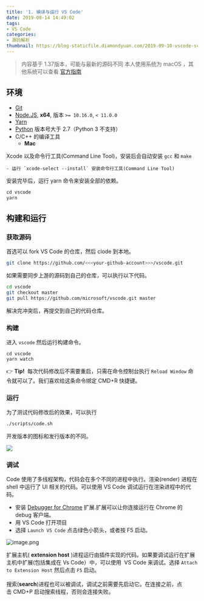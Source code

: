 ```yaml
---
title: '1. 编译与运行 VS Code'
date: 2019-08-14 14:49:02
tags:
- VS Code
categories:
- 源码解析
thumbnail: https://blog-staticfile.diamondyuan.com/2019-09-10-vscode-screenshot.png
---
```



> 内容基于 1.37版本，可能与最新的源码不同
> 本人使用系统为 macOS ，其他系统可以查看 [官方指南](https://github.com/microsoft/vscode/wiki/How-to-Contribute) 

## 环境 [](https://github.com/microsoft/vscode/wiki/How-to-Contribute)

- [Git](https://git-scm.com/)
- [Node.JS](https://nodejs.org/en/), **x64**, 版本 `>= 10.16.0`, `< 11.0.0`
- [Yarn](https://yarnpkg.com/en/)
- [Python](https://www.python.org/downloads/release/python-2715/) 版本号大于 2.7（Python 3 不支持）
- C/C++ 的编译工具
  - **Mac**

Xcode 以及命令行工具(Command Line Tool)，安装后会自动安装 `gcc` 和 `make`

    - 运行 `xcode-select --install` 安装命令行工具(Command Line Tool)

安装完毕后，运行 yarn 命令来安装全部的依赖。

```javascript
cd vscode
yarn
```
<!-- more -->

## 构建和运行
### 获取源码
首选可以 fork VS Code 的仓库，然后 clode 到本地。

```bash
git clone https://github.com/<<<your-github-account>>>/vscode.git
```

如果需要同步上游的源码到自己的仓库，可以执行以下代码。

```bash
cd vscode
git checkout master
git pull https://github.com/microsoft/vscode.git master
```

解决完冲突后，再提交到自己的代码仓库。

### 构建
进入 `vscode` 然后运行构建命令。

```
cd vscode
yarn watch
```

👉 **Tip!**  每次代码修改后不需要重启，只需在命令控制台执行 `Reload Window` 命令就可以了。我们喜欢给这条命令绑定 CMD+R 快捷键。

### [](https://github.com/microsoft/vscode/wiki/How-to-Contribute#run)运行
为了测试代码修改后的效果，可以执行

```bash
./scripts/code.sh
```

开发版本的图标和发行版本的不同。

[![](https://cdn.nlark.com/yuque/0/2019/png/113971/1564629543988-0a5978b5-a857-4b0c-bf73-a848487c64b8.png#align=left&display=inline&height=106&originHeight=106&originWidth=277&size=0&status=done&width=277)](https://i.imgur.com/D2CeX0y.png)

### [](https://github.com/microsoft/vscode/wiki/How-to-Contribute#debugging)调试

Code 使用了多线程架构，代码会在多个不同的进程中执行。渲染(render) 进程在 shell 中运行了 UI 相关的代码。可以使用 VS Code 调试运行在渲染进程中的代码。

- 安装 [Debugger for Chrome](https://marketplace.visualstudio.com/items/msjsdiag.debugger-for-chrome) 扩展.扩展可以让你连接运行在 Chrome 的 debug 客户端。
- 用 VS Code 打开项目
- 选择 `Launch VS Code` 点击绿色小箭头，或者按 F5 启动。

![image.png](https://cdn.nlark.com/yuque/0/2019/png/113971/1564717944175-c1f8d127-c177-4394-ab5a-e0a07c5c1030.png#align=left&display=inline&height=160&name=image.png&originHeight=320&originWidth=700&size=20830&status=done&width=350)

扩展主机( **extension host** )进程运行由插件实现的代码。如果要调试运行在扩展主机中扩展(包括集成在 Vs Code）中，可以使用  VS Code 来调试。选择 `Attach to Extension Host` 然后点击 `F5` 启动。<br /> <br />搜索(**search**)进程也可以被调试，调试之前需要先启动它。在连接之前，点击 CMD+P 启动搜索线程，否则会连接失败。
